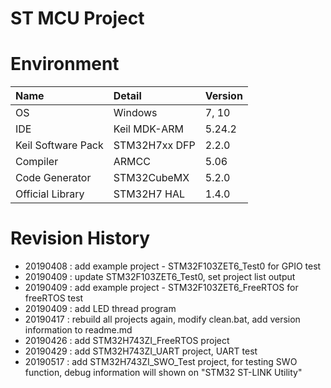 # ST MCU Project

# Environment
| Name               | Detail        | Version |
| :----------------- | :------------ | :------ |
| OS                 | Windows       | 7, 10   |
| IDE                | Keil MDK-ARM  | 5.24.2  |
| Keil Software Pack | STM32H7xx DFP | 2.2.0   |
| Compiler           | ARMCC         | 5.06    |
| Code Generator     | STM32CubeMX   | 5.2.0   |
| Official Library   | STM32H7 HAL   | 1.4.0   |

# Revision History
- 20190408 : add example project - STM32F103ZET6_Test0 for GPIO test
- 20190409 : update STM32F103ZET6_Test0, set project list output
- 20190409 : add example project - STM32F103ZET6_FreeRTOS for freeRTOS test
- 20190409 : add LED thread program
- 20190417 : rebuild all projects again, modify clean.bat, add version information to readme.md
- 20190426 : add STM32H743ZI_FreeRTOS project
- 20190429 : add STM32H743ZI_UART project, UART test
- 20190517 : add STM32H743ZI_SWO_Test project, for testing SWO function, debug information will shown on "STM32 ST-LINK Utility"


